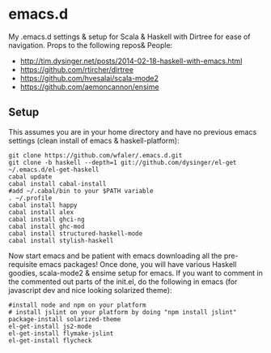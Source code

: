 emacs.d
======

My .emacs.d settings & setup for Scala & Haskell with Dirtree for ease of navigation.
Props to the following repos& People:
* http://tim.dysinger.net/posts/2014-02-18-haskell-with-emacs.html
* https://github.com/rtircher/dirtree
* https://github.com/hvesalai/scala-mode2
* https://github.com/aemoncannon/ensime

## Setup
This assumes you are in your home directory and have no previous emacs settings (clean install of emacs & haskell-platform):
    
    git clone https://github.com/wfaler/.emacs.d.git
    git clone -b haskell --depth=1 git://github.com/dysinger/el-get ~/.emacs.d/el-get-haskell
    cabal update
    cabal install cabal-install
    #add ~/.cabal/bin to your $PATH variable
    . ~/.profile
    cabal install happy 
    cabal install alex
    cabal install ghci-ng 
    cabal install ghc-mod 
    cabal install structured-haskell-mode 
    cabal install stylish-haskell
    
Now start emacs and be patient with emacs downloading all the pre-requisite emacs packages!
Once done, you will have various Haskell goodies, scala-mode2 & ensime setup for emacs.
If you want to comment in the commented out parts of the init.el, do the following in emacs (for javascript dev and nice looking solarized theme):

    #install node and npm on your platform
    # install jslint on your platform by doing "npm install jslint" 
    package-install solarized-theme
    el-get-install js2-mode
    el-get-install flymake-jslint
    el-get-install flycheck
